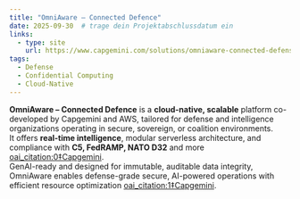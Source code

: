 ```yaml
---
title: "OmniAware – Connected Defence"
date: 2025-09-30  # trage dein Projektabschlussdatum ein
links:
  - type: site
    url: https://www.capgemini.com/solutions/omniaware-connected-defense/
tags:
  - Defense
  - Confidential Computing
  - Cloud-Native
---
```


**OmniAware – Connected Defence** is a **cloud-native, scalable** platform co-developed by Capgemini and AWS, tailored for defense and intelligence organizations operating in secure, sovereign, or coalition environments.  
It offers **real-time intelligence**, modular serverless architecture, and compliance with **C5, FedRAMP, NATO D32** and more  [oai_citation:0‡Capgemini](https://www.capgemini.com/solutions/omniaware-connected-defense/).  
GenAI-ready and designed for immutable, auditable data integrity, OmniAware enables defense-grade secure, AI-powered operations with efficient resource optimization  [oai_citation:1‡Capgemini](https://www.capgemini.com/solutions/omniaware-connected-defense/).